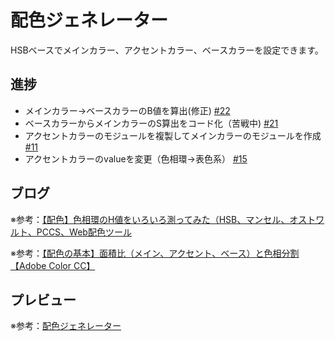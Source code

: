 # 配色ジェネレーター

HSBベースでメインカラー、アクセントカラー、ベースカラーを設定できます。

## 進捗

* メインカラー→ベースカラーのB値を算出(修正) [#22](https://github.com/ryo-i/color-scheme-generator/issues/22)
* ベースカラーからメインカラーのS算出をコード化（苦戦中) [#21](https://github.com/ryo-i/color-scheme-generator/issues/21)
* アクセントカラーのモジュールを複製してメインカラーのモジュールを作成 [#11](https://github.com/ryo-i/color-scheme-generator/issues/11)
* アクセントカラーのvalueを変更（色相環→表色系） [#15](https://github.com/ryo-i/color-scheme-generator/issues/15)

## ブログ

※参考：[【配色】色相環のH値をいろいろ測ってみた（HSB、マンセル、オストワルト、PCCS、Web配色ツール](https://www.i-ryo.com/entry/2019/02/24/211711)

※参考：[【配色の基本】面積比（メイン、アクセント、ベース）と色相分割【Adobe Color CC】](https://www.i-ryo.com/entry/2019/02/28/215606)

## プレビュー

※参考：[配色ジェネレーター](https://color-scheme-generator.vercel.app)